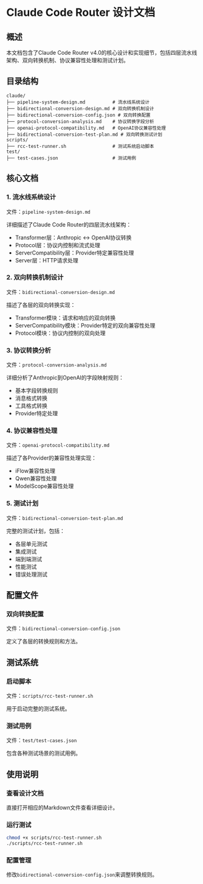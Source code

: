 # Claude Code Router 设计文档

## 概述

本文档包含了Claude Code Router v4.0的核心设计和实现细节，包括四层流水线架构、双向转换机制、协议兼容性处理和测试计划。

## 目录结构

```
claude/
├── pipeline-system-design.md          # 流水线系统设计
├── bidirectional-conversion-design.md # 双向转换机制设计
├── bidirectional-conversion-config.json # 双向转换配置
├── protocol-conversion-analysis.md    # 协议转换字段分析
├── openai-protocol-compatibility.md   # OpenAI协议兼容性处理
├── bidirectional-conversion-test-plan.md # 双向转换测试计划
scripts/
├── rcc-test-runner.sh                 # 测试系统启动脚本
test/
├── test-cases.json                    # 测试用例
```

## 核心文档

### 1. 流水线系统设计
文件：`pipeline-system-design.md`

详细描述了Claude Code Router的四层流水线架构：
- Transformer层：Anthropic ↔ OpenAI协议转换
- Protocol层：协议内控制和流式处理
- ServerCompatibility层：Provider特定兼容性处理
- Server层：HTTP请求处理

### 2. 双向转换机制设计
文件：`bidirectional-conversion-design.md`

描述了各层的双向转换实现：
- Transformer模块：请求和响应的双向转换
- ServerCompatibility模块：Provider特定的双向兼容性处理
- Protocol模块：协议内控制的双向处理

### 3. 协议转换分析
文件：`protocol-conversion-analysis.md`

详细分析了Anthropic到OpenAI的字段映射规则：
- 基本字段转换规则
- 消息格式转换
- 工具格式转换
- Provider特定处理

### 4. 协议兼容性处理
文件：`openai-protocol-compatibility.md`

描述了各Provider的兼容性处理实现：
- iFlow兼容性处理
- Qwen兼容性处理
- ModelScope兼容性处理

### 5. 测试计划
文件：`bidirectional-conversion-test-plan.md`

完整的测试计划，包括：
- 各层单元测试
- 集成测试
- 端到端测试
- 性能测试
- 错误处理测试

## 配置文件

### 双向转换配置
文件：`bidirectional-conversion-config.json`

定义了各层的转换规则和方法。

## 测试系统

### 启动脚本
文件：`scripts/rcc-test-runner.sh`

用于启动完整的测试系统。

### 测试用例
文件：`test/test-cases.json`

包含各种测试场景的测试用例。

## 使用说明

### 查看设计文档
直接打开相应的Markdown文件查看详细设计。

### 运行测试
```bash
chmod +x scripts/rcc-test-runner.sh
./scripts/rcc-test-runner.sh
```

### 配置管理
修改`bidirectional-conversion-config.json`来调整转换规则。